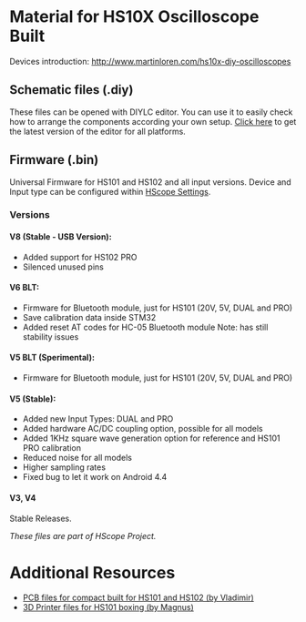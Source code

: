 # Material for HS10X Oscilloscope Built

Devices introduction: http://www.martinloren.com/hs10x-diy-oscilloscopes

## Schematic files (.diy)

These files can be opened with DIYLC editor. You can use it to easily check how to arrange the components according your own setup. <a href="https://github.com/bancika/diy-layout-creator/releases/latest">Click here</a> to get the latest version of the editor for all platforms.</a><br>

## Firmware (.bin)

Universal Firmware for HS101 and HS102 and all input versions. Device and Input type can be configured within <a href="http://hscope.martinloren.com/HS102-oscilloscope.html#flash_firmware" target="_blank">HScope Settings</a>.

### Versions

#### V8 (Stable - USB Version):
- Added support for HS102 PRO
- Silenced unused pins

#### V6 BLT:
- Firmware for Bluetooth module, just for HS101 (20V, 5V, DUAL and PRO)
- Save calibration data inside STM32
- Added reset AT codes for HC-05 Bluetooth module
Note: has still stability issues

#### V5 BLT (Sperimental):
- Firmware for Bluetooth module, just for HS101 (20V, 5V, DUAL and PRO)

#### V5 (Stable):
- Added new Input Types: DUAL and PRO
- Added hardware AC/DC coupling option, possible for all models
- Added 1KHz square wave generation option for reference and HS101 PRO calibration
- Reduced noise for all models
- Higher sampling rates  
- Fixed bug to let it work on Android 4.4

#### V3, V4
Stable Releases.

*These files are part of HScope Project.*

# Additional Resources
- <a href="https://github.com/SUNsung/HScope_PCB" target="_blank">PCB files for compact built for HS101 and HS102 (by Vladimir)</a>
- <a href="https://www.thingiverse.com/thing:3940546" target="_blank">3D Printer files for HS101 boxing (by Magnus)</a>
